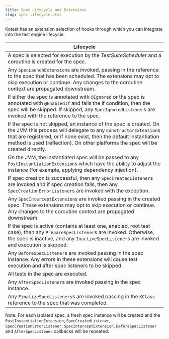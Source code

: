 ```yaml
---
title: Spec Lifecycle and Extensions
slug: spec-lifecycle.html
---
```


Kotest has an extension selection of hooks through which you can integrate into the test engine lifecycle.

| Lifecycle |
| ----- |
| A spec is selected for execution by the _TestSuiteScheduler_ and a coroutine is created for the spec. |
| Any `SpecLaunchExtension`s are invoked, passing in the reference to the spec that has been scheduled. The extensions may opt to skip execution or continue. Any changes to the coroutine context are propagated downstream. |
| If either the spec is annotated with `@Ignored` or the spec is annotated with `@EnabledIf` and fails the if condition, then the spec will be skipped. If skipped, any `SpecIgnoredListener`s are invoked with the reference to the spec. |
| If the spec is not skipped, an instance of the spec is created. On the JVM this process will delegate to any `ConstructorExtension`s that are registered, or if none exist, then the default instantiation method is used (reflection). On other platforms the spec will be created directly. |
| On the JVM, the instantiated spec will be passed to any `PostInstantiationExtension`s which have the ability to adjust the instance (for example, applying dependency injection).
| If spec creation is successful, then any `SpecCreatedListener`s are invoked and if spec creation fails, then any `SpecCreationErrorListener`s are invoked with the exception.
| Any `SpecInterceptExtension`s are invoked passing in the created spec. These extensions may opt to skip execution or continue. Any changes to the coroutine context are propagated downstream.
| If the spec is active (contains at least one, enabled, root test case), then any `PrepareSpecListener`s are invoked. Otherwise, the spec is inactive, and any `InactiveSpecListener`s are invoked and execution is skipped.
| Any `BeforeSpecListener`s are invoked passing in the spec instance. Any errors in these extensions will cause test execution and after spec listeners to be skipped.
| All tests in the spec are executed.
| Any `AfterSpecListener`s are invoked passing in the spec instance.
| Any `FinalizeSpecListeners`s are invoked passing in the `KClass` reference to the spec that was completed.

Note: For each isolated spec, a fresh spec instance will be created and the `PostInstantiationExtension`, `SpecCreatedListener`, `SpecCreationErrorListener`, `SpecInterceptExtension`, `BeforeSpecListener` and `AfterSpecListener` callbacks will be repeated.
